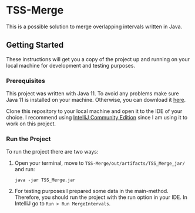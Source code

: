 # TSS-Merge
This is a possible solution to merge overlapping intervals written in Java.

## Getting Started

These instructions will get you a copy of the project up and running on your local machine for development and testing purposes.

### Prerequisites

This project was written with Java 11. To avoid any problems make sure Java 11 is installed on your machine.
Otherwise, you can download it [here](https://docs.aws.amazon.com/corretto/latest/corretto-11-ug/downloads-list.html).

Clone this repository to your local machine and open it to the IDE of your choice.
I recommend using [IntelliJ Community Edition](https://www.jetbrains.com/de-de/idea/download/#section=windows) since I am using it to work on this project.

### Run the Project
To run the project there are two ways:
1. Open your terminal, move to ```TSS-Merge/out/artifacts/TSS_Merge_jar/``` and run:
    ```
    java -jar TSS_Merge.jar
    ```
2. For testing purposes I prepared some data in the main-method. Therefore, you should run the project with the run option in your IDE. In IntelliJ go to ```Run > Run MergeIntervals```.

